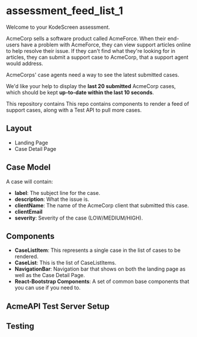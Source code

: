 # assessment_feed_list_1

Welcome to your KodeScreen assessment. 

AcmeCorp sells a software product called AcmeForce. When their end-users have a problem with AcmeForce, they can view support articles online to help resolve their issue. If they can't find what they're looking for in articles, they can submit a support case to AcmeCorp, that a support agent would address.

AcmeCorps' case agents need a way to see the latest submitted cases.

We'd like your help to display the **last 20 submitted** AcmeCorp cases, which should be kept **up-to-date within the last 10 seconds**.

This repository contains This repo contains components to render a feed of support cases, along with a Test API to pull more cases.

## Layout
* Landing Page
* Case Detail Page

## Case Model
A case will contain: 
* **label**: The subject line for the case.
* **description**: What the issue is.
* **clientName**: The name of the AcmeCorp client that submitted this case.
* **clientEmail** 
* **severity**: Severity of the case (LOW/MEDIUM/HIGH).

## Components
* **CaseListItem**: This represents a single case in the list of cases to be rendered. 
* **CaseList**: This is the list of CaseListItems.
* **NavigationBar**: Navigation bar that shows on both the landing page as well as the Case Detail Page.
* **React-Bootstrap Components**: A set of common base components that you can use if you need to.

## AcmeAPI Test Server Setup

## Testing
